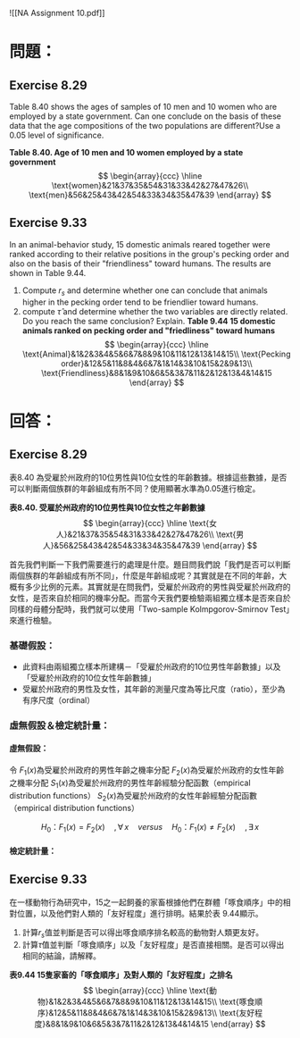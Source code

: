 ![[NA Assignment 10.pdf]]
# 問題：
## Exercise 8.29
Table 8.40 shows the ages of samples of 10 men and 10 women who are employed by a state government. Can one conclude on the basis of these data that the age compositions of the two populations are different?Use a 0.05 level of significance.

**Table 8.40.  Age of 10 men and 10 women employed by a state government**
$$
\begin{array}{ccc}
\hline
\text{women}&21&37&35&54&31&33&42&27&47&26\\
\text{men}&56&25&43&42&54&33&34&35&47&39
\end{array}
$$
## Exercise 9.33
In an animal-behavior study, 15 domestic animals reared together were ranked according to their relative positions in the group's pecking order and also on the basis of their "friendliness" toward humans. The results are shown in Table 9.44.
1. Compute $r_s$ and determine whether one can conclude that animals higher in the pecking order tend to be friendlier toward humans.
2. compute $\hat{\tau}$ and determine whether the two variables are directly related. Do you reach the same conclusion? Explain.
**Table 9.44 15 domestic animals ranked on pecking order and "friedliness" toward humans**
$$
\begin{array}{ccc}
\hline
\text{Animal}&1&2&3&4&5&6&7&8&9&10&11&12&13&14&15\\
\text{Pecking order}&12&5&11&8&4&6&7&1&14&3&10&15&2&9&13\\
\text{Friendliness}&8&1&9&10&6&5&3&7&11&2&12&13&4&14&15
\end{array}
$$
# 回答：
## Exercise 8.29
表8.40 為受雇於州政府的10位男性與10位女性的年齡數據。根據這些數據，是否可以判斷兩個族群的年齡組成有所不同？使用顯著水準為0.05進行檢定。

**表8.40.  受雇於州政府的10位男性與10位女性之年齡數據**
$$
\begin{array}{ccc}
\hline
\text{女人}&21&37&35&54&31&33&42&27&47&26\\
\text{男人}&56&25&43&42&54&33&34&35&47&39
\end{array}
$$

首先我們判斷一下我們需要進行的處理是什麼。題目問我們說「我們是否可以判斷兩個族群的年齡組成有所不同」，什麼是年齡組成呢？其實就是在不同的年齡，大概有多少比例的元素。其實就是在問我們，受雇於州政府的男性與受雇於州政府的女性，是否來自於相同的機率分配。而當今天我們要檢驗兩組獨立樣本是否來自於同樣的母體分配時，我們就可以使用「Two-sample Kolmpgorov-Smirnov Test」來進行檢驗。
### 基礎假設：
- 此資料由兩組獨立樣本所建構－「受雇於州政府的10位男性年齡數據」以及「受雇於州政府的10位女性年齡數據」
- 受雇於州政府的男性及女性，其年齡的測量尺度為等比尺度（ratio），至少為有序尺度（ordinal）
### 虛無假設＆檢定統計量：
#### 虛無假設：
令
$F_1(x)$為受雇於州政府的男性年齡之機率分配
$F_2(x)$為受雇於州政府的女性年齡之機率分配
$S_1(x)$為受雇於州政府的男性年齡經驗分配函數（empirical distribution functions）
$S_2(x)$為受雇於州政府的女性年齡經驗分配函數（empirical distribution functions）

$$
H_0\text{：}F_1(x)=F_2(x) \quad,\forall\,x\quad versus \quad H_0\text{：}F_1(x)\neq F_2(x)\quad ,\exists \,x 
$$
#### 檢定統計量：


## Exercise 9.33
在一樣動物行為研究中，15之一起飼養的家畜根據他們在群體「啄食順序」中的相對位置，以及他們對人類的「友好程度」進行排明。結果於表 9.44顯示。
1. 計算$r_s$值並判斷是否可以得出啄食順序排名較高的動物對人類更友好。
2. 計算$\hat{\tau}$值並判斷「啄食順序」以及「友好程度」是否直接相關。是否可以得出相同的結論，請解釋。

**表9.44 15隻家畜的「啄食順序」及對人類的「友好程度」之排名**
$$
\begin{array}{ccc}
\hline
\text{動物}&1&2&3&4&5&6&7&8&9&10&11&12&13&14&15\\
\text{啄食順序}&12&5&11&8&4&6&7&1&14&3&10&15&2&9&13\\
\text{友好程度}&8&1&9&10&6&5&3&7&11&2&12&13&4&14&15
\end{array}
$$
